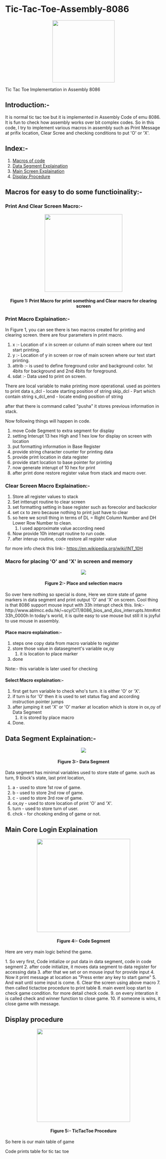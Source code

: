 
# Tic-Tac-Toe-Assembly-8086
<p align="center"><img src="Images/logo-main.png" width="200"></p>

Tic Tac Toe Implementation in Assembly 8086


## Introduction:-
<p>It is normal tic tac toe but it is implemented in Assembly Code of emu 8086. It is fun to check how assembly works over bit complex codes. So in this code, I try to implement various macros in assembly such as Print Message at prifix location, Clear Scree and checking conditions to put 'O' or 'X'.</p>

## Index:-
1. <a href="#macros-for-easy-to-do-some-functioinality-">Macros of code</a>
1. <a href="#data-segment-explaination-">Data Segment Explaination</a>
1. <a href="#main-core-login-explaination">Main Screen Explaination</a>
1. <a href="#display-procedure"> Display Procedure</a>

## Macros for easy to do some functioinality:-


### Print And Clear Screen Macro:-
<p align="center"><img src="Images/macro1.PNG" width="250" /></p>
<h4 align="center">Figure 1: Print Macro for print something and Clear macro for clearing screen</h4>

### Print Macro Explaination:-

In Figure 1, you can see there is two macros created for printing and clearing screen. there are four parameters in print macro.
 
1. x :- Location of x in screen or column of main screen where our text start printing.
1. y :- Location of y in screen or row of main screen where our text start printing.
1. attrib :- is used to define foreground color and background color. 1st 4bits for background and 2nd 4bits for foreground.
1. sdat :- Data used to print on screen.

There are local variable to make printing more operational.
used as pointers to print data 
s_dcl - locate starting position of string
skip_dcl - Part which contain string
s_dcl_end - locate ending position of string

after that there is command called "pusha"
it stores previous information in stack.

Now following things will happen in code.

1. move Code Segment to extra segment for display
1. setting Interupt 13 hex High and 1 hex low for display on screen with location
1. put formatting information in Base Register
1. provide string character counter for printing data
1. provide print location in data register
1. provide start location to base pointer for printing
1. now generate interupt of 10 hex for print
1. after print done restore register value from stack and macro over.

### Clear Screen Macro Explaination:-

1. Store all register values to stack
1. Set intterupt routine to clear screen
1. set formatting setting in base register such as forecolor and backcolor
1. set cx to zero because nothing to print just have to clear
1. so here we scroll thing in terms of DL = Right Column Number and DH Lower Row Number to clean.
    1. I used approximate value according need
1. Now provide 10h interupt routine to run code.
1. after interup routine, code restore all register value

for more info check this link:- https://en.wikipedia.org/wiki/INT_10H


### Macro for placing 'O' and 'X' in screen and memory

<p align="center"><img src="Images/macro2.PNG"></p>
<h4 align="Center">Figure 2:- Place and selection macro</h4>
<p> 
    So over here nothing so special is done, Here we store state of game markers in data segment and print output 'O' and 'X' on screen.
    Cool thing is that 8086 support mouse input with 33h interupt check this. 
    link:- http://www.ablmcc.edu.hk/~scy/CIT/8086_bios_and_dos_interrupts.htm#int33h_0000h 
    In today's world, it is quite easy to use mouse but still it is joyful to use mouse in assembly.
</p>

#### Place macro explaination:-

1. steps one copy data from macro variable to register
1. store those value in datasegment's variable ox,oy
    1. it is location to place marker
1. done

Note:- this variable is later used for checking

#### Select Macro explaination:-

1. first get turn variable to check who's turn. it is either 'O' or 'X'.
2. if turn is for 'O' then it is used to set status flag and according instruction pointer jumps
3. after jumping it set 'X' or 'O' marker at location which is store in ox,oy of Data Segment
    1. it is stored by place macro
4. Done.

## Data Segment Explaination:-
<p align="center"><img src="Images/data1.PNG" /></p>
<h4 align="center">Figure 3:- Data Segment</h4>
<p>
    Data segment has minimal variables used to store state of game. such as turn, 9 block's state, last print location, </p>

1. a - used to store 1st row of game.
1. b - used to store 2nd row of game.
1. c - used to store 3rd row of game.
1. ox,oy - used to store location of print 'O' and 'X'.
1. turn - used to store turn of user.
1. chck - for chceking ending of game or not. 

## Main Core Login Explaination
<p align="center"><img src="Images/main.PNG" width="300"/></p>
<h4 align="center">Figure 4:- Code Segment</h4>
<p> Here are very main logic behind the game. </p>
1. So very first, Code intialize or put data in data segment, code in code segment
2. after code initialize, it moves data segment to data register for accessing data
3. after that we set or on mouse input for provide input
4. Now it print message at location as "Press enter any key to start game"
5. And wait until some input is come.
6. Clear the screen using above macro
7. then called tictactoe procedure to print table
8. main event loop start to check game condition. for more detail check code.
9. on every interation it is called check and winner function to close game.
10. if someone is wins, it close game with message.

## Display procedure
<p align="center"><img src="Images/tictactoe.PNG" width="300"/></p>
<h4 align="center">Figure 5:- TicTacToe Procedure</h4>
<p> So here is our main table of game </p>
<p> Code prints table for tic tac toe </p>

